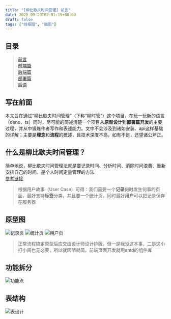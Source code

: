 ```yaml
---
title: "[柳比歇夫时间管理] 前言"
date: 2020-09-29T02:51:19+08:00
draft: false
tags: ["线框图", "脑图"]
---
```


## 目录
> [前言](/post/time-mgt/outline/)  
> [前端篇](/post/time-mgt/front-end/)  
> [后端篇](/post/time-mgt/back-end/)  
> [部署篇](/post/time-mgt/ops/)  
> [后语](/post/time-mgt/conclusion/)  

## 写在前面

本文旨在通过“柳比歇夫时间管理”（下称“柳时管”）这个项目，在玩一玩新的语言（deno、ts）同时，尽可能的简述清楚一个项目从**原型设计**到**部署篇开发**的主要过程，并从中锻炼作者写作和表述能力。文中不会涉及到诸如安装、api这样基础的详解；主要是**理念**和**流程**的概述，且技术深度不高，如有不足，还望诸公斧正。

## 什么是柳比歇夫时间管理？

简单地说，柳比歇夫时间管理法就是要记录时间、分析时间、消除时间浪费、重新安排自己的时间。是个人时间定量管理的方法  
[参考链接](https://www.douban.com/note/226926167/)

> 根据用户故事（User Case）可得：我们需要一个**记录**何时发生何事的页面，最好支持**标签**分类，并且要一个统计页，同时最好**用户**可以把记录保存在服务器

## 原型图
![记录页](/post/time-mgt/outline/record-page.png)
![统计页](/post/time-mgt/outline/statistic-page.png)
![用户页](/post/time-mgt/outline/user-page.png)

> 正常流程搞定原型后应交由设计师设计排版，但一是我没这本事，二是这小打小闹也无必要，所以就因陋就简，前端页面开发就用antd的组件库

## 功能拆分

![功能点](/post/time-mgt/outline/key-point.png)

## 表结构

![表设计](/post/time-mgt/outline/table-design.png)
